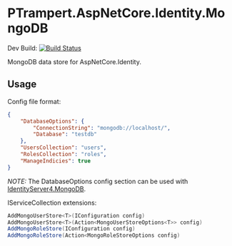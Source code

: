 # PTrampert.AspNetCore.Identity.MongoDB
Dev Build: [![Build Status](https://jenkins.ptrampert.com/buildStatus/icon?job=PaulTrampert/PTrampert.AspNetCore.Identity.MongoDB/dev)](https://jenkins.ptrampert.com/job/PaulTrampert/PTrampert.AspNetCore.Identity.MongoDB/dev)

MongoDB data store for AspNetCore.Identity.

## Usage

Config file format:

```json
{
    "DatabaseOptions": {
        "ConnectionString": "mongodb://localhost/",
        "Database": "testdb"
    },
    "UsersCollection": "users",
    "RolesCollection": "roles",
    "ManageIndicies": true
}
```

*NOTE:* The DatabaseOptions config section can be used with [IdentityServer4.MongoDB](https://github.com/diogodamiani/IdentityServer4.MongoDB/blob/dev/src/IdentityServer4.MongoDB/Configuration/MongoDBConfiguration.cs).

IServiceCollection extensions:
```csharp
AddMongoUserStore<T>(IConfiguration config)
AddMongoUserStore<T>(Action<MongoUserStoreOptions<T>> config)
AddMongoRoleStore(IConfiguration config)
AddMongoRoleStore(Action<MongoRoleStoreOptions config)
```
